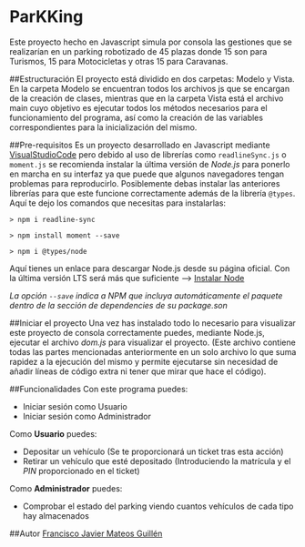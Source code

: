 # ParKKing
Este proyecto hecho en Javascript simula por consola las gestiones que se realizarían en un parking robotizado de 45 plazas donde 15 son para Turismos, 15 para Motocicletas y otras 15 para Caravanas.

##Estructuración
El proyecto está dividido en dos carpetas: Modelo y Vista.
En la carpeta Modelo se encuentran todos los archivos js que se encargan de la creación de clases, mientras que en la carpeta Vista está el archivo main cuyo objetivo es ejecutar todos los métodos necesarios para el funcionamiento del programa, así como la creación de las variables correspondientes para la inicialización del mismo.

##Pre-requisitos
Es un proyecto desarrollado en Javascript mediante [VisualStudioCode](https://code.visualstudio.com/download) pero debido al uso de librerías como `readlineSync.js` o `moment.js` se recomienda instalar la última versión de _Node.js_ para ponerlo en marcha en su interfaz ya que puede que algunos navegadores tengan problemas para reproducirlo. Posiblemente debas instalar las anteriores librerías para que este funcione correctamente además de la librería `@types`. Aquí te dejo los comandos que necesitas para instalarlas:

```
> npm i readline-sync
```
```
> npm install moment --save
```
```
> npm i @types/node
```
Aquí tienes un enlace para descargar Node.js desde su página oficial. Con la última versión LTS será más que suficiente --> [Instalar Node](https://nodejs.org/es/download/)

_La opción `--save` indica a NPM que incluya automáticamente el paquete dentro de la sección de dependencies de su package.son_

##Iniciar el proyecto
Una vez has instalado todo lo necesario para visualizar este proyecto de consola correctamente puedes, mediante Node.js, ejecutar el archivo _dom.js_ para visualizar el proyecto. (Este archivo contiene todas las partes mencionadas anteriormente en un solo archivo lo que suma rapidez a la ejecución del mismo y permite ejecutarse sin necesidad de añadir líneas de código extra ni tener que mirar que hace el código).

##Funcionalidades
Con este programa puedes:

* Iniciar sesión como Usuario
* Iniciar sesión como Administrador

Como **Usuario** puedes:

* Depositar un vehículo (Se te proporcionará un ticket tras esta acción)
* Retirar un vehículo que esté depositado (Introduciendo la matrícula y el _PIN_ proporcionado en el ticket)

Como **Administrador** puedes:
* Comprobar el estado del parking viendo cuantos vehículos de cada tipo hay almacenados

##Autor
[Francisco Javier Mateos Guillén](www.linkedin.com/in/fcojaviermateosguillen)